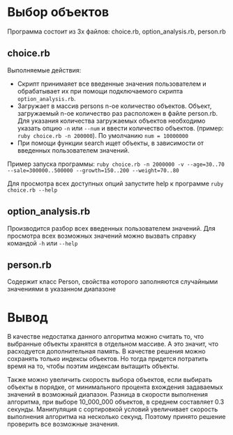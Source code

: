 # Выбор объектов

Программа состоит из 3х файлов: choice.rb, option_analysis.rb, person.rb

## choice.rb
Выполняемые действия:
- Скрипт принимаяет все введенные значения пользователем и обрабатывает их при помощи подключаемого скрипта `option_analysis.rb`.
- Загружает в массив persons n-ое количество объектов. Объект, загружаемый n-ое количество раз расположен в файле person.rb. Для указания количества загружаемых объектов необходимо указать опцию `-n` или `--num` и ввести количество объектов. (пример: `ruby choice.rb -n 200000`). По умолчанию `num = 10000000`
- При помощи функции search ищет объекты, в зависимости от введенных пользователем значений.

Пример запуска программы:
`ruby choice.rb -n 2000000 -v --age=30..70 --sale=300000..500000 --growth=150..200 --weight=70..80`

Для просмотра всех доступных опций запустите help к программе
`ruby choice.rb --help`

## option_analysis.rb
Производится разбор всех введенных пользователем значений.
Для просмотра всех возможных значений можно вызвать справку командой `-h` или `--help`

## person.rb
Содержит класс Person, свойства которого заполняются случайными значениями в указанном диапазоне

# Вывод
В качестве недостатка данного алгоритма можно считать то, что выбранные объекты хранятся в отдельном массиве. А это значит, что расходуется дополнительная память. В качестве решения можно сохранять только индексы объектов. Но тогда придется потратить время на то, чтобы поэтим индексам вытащить объекты. 

Также можно увеличить скорость выбора объектов, если выбирать объекты в порядке, от минимального процента вхождения задаваемых значений в возможный диапазон.
Разница в скорости выполнения алгоритма, при выборе 10_000_000 объектов, в среднем составляет 0.3 секунды.
Манипуляция с сортировкой условий увеличивает скорость выполнения алгоритма на несколько секунд. Поэтому принято решение проверить все возможные значения.